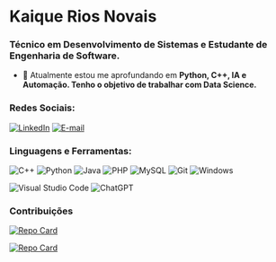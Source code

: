 
# Kaique Rios Novais

### Técnico em Desenvolvimento de Sistemas e Estudante de Engenharia de Software.

- 🌱 Atualmente estou me aprofundando em **Python, C++, IA e Automação. Tenho o objetivo de trabalhar com Data Science.**

### Redes Sociais:
[![LinkedIn](https://img.shields.io/badge/LinkedIn-0077B5?style=for-the-badge&logo=linkedin&logoColor=white)](https://www.linkedin.com/in/kaiquerios/) [![E-mail](https://img.shields.io/badge/-Email-000?style=for-the-badge&logo=microsoft-outlook&logoColor=007BFF)](mailto:kaiqverios@gmail.com)

### Linguagens e Ferramentas:

![C++](https://img.shields.io/badge/C%2B%2B-00599C?style=for-the-badge&logo=c%2B%2B&logoColor=white)  ![Python](https://img.shields.io/badge/Python-000?style=for-the-badge&logo=python&logoColor=30A3DC) ![Java](https://img.shields.io/badge/Java-000?style=for-the-badge&logo=java&logoColor=30A3DC) ![PHP](https://img.shields.io/badge/php-%23777BB4.svg?style=for-the-badge&logo=php&logoColor=white) ![MySQL](https://img.shields.io/badge/MySQL-00000F?style=for-the-badge&logo=mysql&logoColor=white) ![Git](https://img.shields.io/badge/GIT-E44C30?style=for-the-badge&logo=git&logoColor=white) ![Windows](https://img.shields.io/badge/Windows-000?style=for-the-badge&logo=windows&logoColor=2CA5E0)

![Visual Studio Code](https://img.shields.io/badge/Visual%20Studio%20Code-%232D9EEA?style=flat-square&labelColor=%23414141&logo=visual-studio-code&logoColor=white) ![ChatGPT](https://img.shields.io/badge/ChatGPT-%231A9A7A?style=flat-square&labelColor=%23414141&logo=openai&logoColor=white)

### Contribuições 

[![Repo Card](https://github-readme-stats.vercel.app/api/pin/?username=kaiquerios&repo=dio-lab-open-source&bg_color=000&border_color=30A3DC&show_icons=true&icon_color=30A3DC&title_color=E94D5F&text_color=FFF)](https://github.com/kaiquerios/dio-lab-open-source)

[![Repo Card](https://github-readme-stats.vercel.app/api/pin/?username=kaiquerios&repo=sneaker_store&bg_color=000&border_color=30A3DC&show_icons=true&icon_color=30A3DC&title_color=E94D5F&text_color=FFF)](https://github.com/kaiquerios/sneaker_store)
